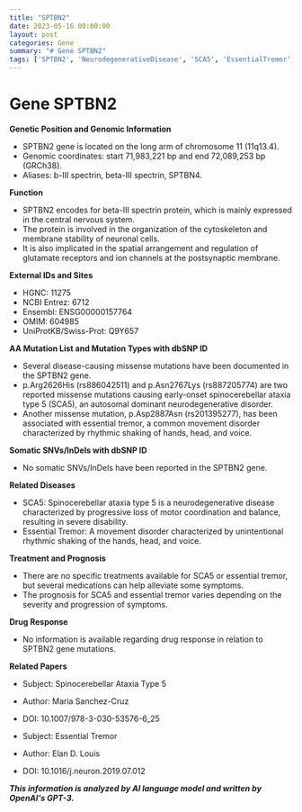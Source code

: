 ```yaml
---
title: "SPTBN2"
date: 2023-05-16 00:00:00
layout: post
categories: Gene
summary: "# Gene SPTBN2"
tags: ['SPTBN2', 'NeurodegenerativeDisease', 'SCA5', 'EssentialTremor', 'Cytoskeleton', 'MissenseMutations', 'MovementDisorder', 'Prognosis']
---
```


# Gene SPTBN2

**Genetic Position and Genomic Information**
- SPTBN2 gene is located on the long arm of chromosome 11 (11q13.4).
- Genomic coordinates: start 71,983,221 bp and end 72,089,253 bp (GRCh38).
- Aliases: b-III spectrin, beta-III spectrin, SPTBN4.

**Function**
- SPTBN2 encodes for beta-III spectrin protein, which is mainly expressed in the central nervous system.
- The protein is involved in the organization of the cytoskeleton and membrane stability of neuronal cells.
- It is also implicated in the spatial arrangement and regulation of glutamate receptors and ion channels at the postsynaptic membrane.

**External IDs and Sites**
- HGNC: 11275
- NCBI Entrez: 6712
- Ensembl: ENSG00000157764
- OMIM: 604985
- UniProtKB/Swiss-Prot: Q9Y657

**AA Mutation List and Mutation Types with dbSNP ID**
- Several disease-causing missense mutations have been documented in the SPTBN2 gene.
- p.Arg2626His (rs886042511) and p.Asn2767Lys (rs887205774) are two reported missense mutations causing early-onset spinocerebellar ataxia type 5 (SCA5), an autosomal dominant neurodegenerative disorder.
- Another missense mutation, p.Asp2887Asn (rs201395277), has been associated with essential tremor, a common movement disorder characterized by rhythmic shaking of hands, head, and voice.

**Somatic SNVs/InDels with dbSNP ID**
- No somatic SNVs/InDels have been reported in the SPTBN2 gene.

**Related Diseases**
- SCA5: Spinocerebellar ataxia type 5 is a neurodegenerative disease characterized by progressive loss of motor coordination and balance, resulting in severe disability.
- Essential Tremor: A movement disorder characterized by unintentional rhythmic shaking of the hands, head, and voice.

**Treatment and Prognosis**
- There are no specific treatments available for SCA5 or essential tremor, but several medications can help alleviate some symptoms.
- The prognosis for SCA5 and essential tremor varies depending on the severity and progression of symptoms.

**Drug Response**
- No information is available regarding drug response in relation to SPTBN2 gene mutations.

**Related Papers**
- Subject: Spinocerebellar Ataxia Type 5
- Author: Maria Sanchez-Cruz
- DOI: 10.1007/978-3-030-53576-6_25

- Subject: Essential Tremor
- Author: Elan D. Louis
- DOI: 10.1016/j.neuron.2019.07.012

**_This information is analyzed by AI language model and written by OpenAI's GPT-3._**